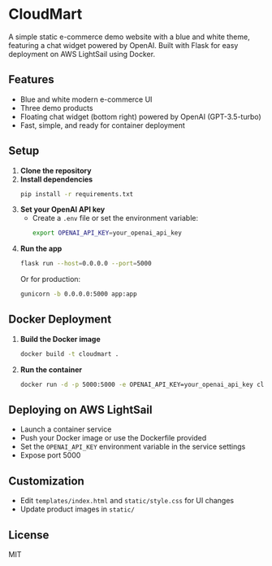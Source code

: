 # CloudMart

A simple static e-commerce demo website with a blue and white theme, featuring a chat widget powered by OpenAI. Built with Flask for easy deployment on AWS LightSail using Docker.

## Features
- Blue and white modern e-commerce UI
- Three demo products
- Floating chat widget (bottom right) powered by OpenAI (GPT-3.5-turbo)
- Fast, simple, and ready for container deployment

## Setup

1. **Clone the repository**
2. **Install dependencies**
   ```bash
   pip install -r requirements.txt
   ```
3. **Set your OpenAI API key**
   - Create a `.env` file or set the environment variable:
     ```bash
     export OPENAI_API_KEY=your_openai_api_key
     ```
4. **Run the app**
   ```bash
   flask run --host=0.0.0.0 --port=5000
   ```
   Or for production:
   ```bash
   gunicorn -b 0.0.0.0:5000 app:app
   ```

## Docker Deployment

1. **Build the Docker image**
   ```bash
   docker build -t cloudmart .
   ```
2. **Run the container**
   ```bash
   docker run -d -p 5000:5000 -e OPENAI_API_KEY=your_openai_api_key cloudmart
   ```

## Deploying on AWS LightSail
- Launch a container service
- Push your Docker image or use the Dockerfile provided
- Set the `OPENAI_API_KEY` environment variable in the service settings
- Expose port 5000

## Customization
- Edit `templates/index.html` and `static/style.css` for UI changes
- Update product images in `static/`

## License
MIT 